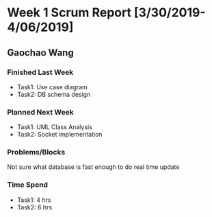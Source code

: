 # Week 1 Scrum Report [3/30/2019-4/06/2019]

## Gaochao Wang

### Finished Last Week 
- Task1: Use case diagram
- Task2: DB schema design

### Planned Next Week 
- Task1: UML Class Analysis
- Task2: Socket implementation

### Problems/Blocks
Not sure what database is fast enough to do real time update

### Time Spend
- Task1: 4 hrs
- Task2: 6 hrs